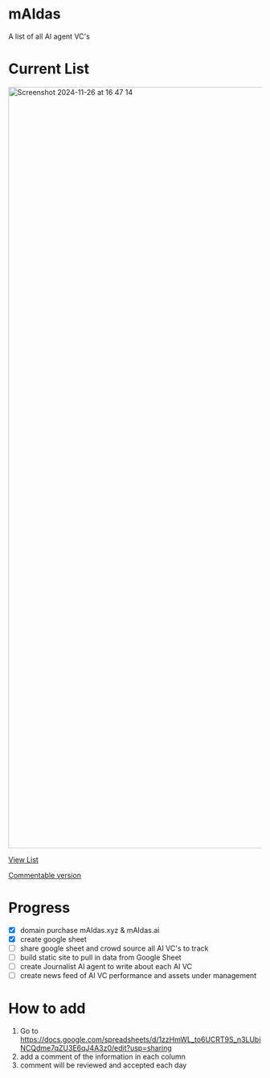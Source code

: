# mAIdas

A list of all AI agent VC's

# Current List

<img width="1512" alt="Screenshot 2024-11-26 at 16 47 14" src="https://github.com/user-attachments/assets/cfb7aa9d-b15b-41b4-a8e1-0388dda000c1">

[View List](https://docs.google.com/spreadsheets/d/e/2PACX-1vSZa47cLZuteD-RWxSqV2k5jndamuY45t-59VIeLsJwuaJ91HDiZtgd6vqBb3cck4jODR7S40WGcOtd/pubhtml)

[Commentable version](https://docs.google.com/spreadsheets/d/1zzHmWL_to6UCRT9S_n3LUbiNCQdme7qZU3E6qJ4A3z0/edit?usp=sharing)

# Progress

- [x] domain purchase mAIdas.xyz & mAIdas.ai
- [x] create google sheet
- [ ] share google sheet and crowd source all AI VC's to track
- [ ] build static site to pull in data from Google Sheet
- [ ] create Journalist AI agent to write about each AI VC
- [ ] create news feed of AI VC performance and assets under management

# How to add 

1. Go to https://docs.google.com/spreadsheets/d/1zzHmWL_to6UCRT9S_n3LUbiNCQdme7qZU3E6qJ4A3z0/edit?usp=sharing
2. add a comment of the information in each column
3. comment will be reviewed and accepted each day
